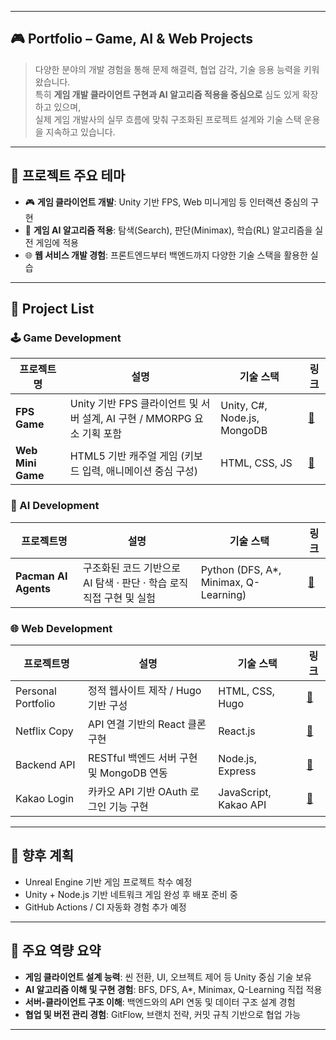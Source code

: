 
---

## 🎮 Portfolio – Game, AI & Web Projects

> 다양한 분야의 개발 경험을 통해 문제 해결력, 협업 감각, 기술 응용 능력을 키워왔습니다.  
> 특히 **게임 개발 클라이언트 구현과 AI 알고리즘 적용을 중심으로** 심도 있게 확장하고 있으며,  
> 실제 게임 개발사의 실무 흐름에 맞춰 구조화된 프로젝트 설계와 기술 스택 운용을 지속하고 있습니다.

---

## 📌 프로젝트 주요 테마

- 🎮 **게임 클라이언트 개발**: Unity 기반 FPS, Web 미니게임 등 인터랙션 중심의 구현
- 🧠 **게임 AI 알고리즘 적용**: 탐색(Search), 판단(Minimax), 학습(RL) 알고리즘을 실전 게임에 적용
- 🌐 **웹 서비스 개발 경험**: 프론트엔드부터 백엔드까지 다양한 기술 스택을 활용한 실습

---

## 📂 Project List

### 🕹️ Game Development

| 프로젝트명 | 설명 | 기술 스택 | 링크 |
|-----------|------|-----------|------|
| **FPS Game** | Unity 기반 FPS 클라이언트 및 서버 설계, AI 구현 / MMORPG 요소 기획 포함 | Unity, C#, Node.js, MongoDB | [🔗](https://github.com/m97j/FpsGame) |
| **Web Mini Game**  | HTML5 기반 캐주얼 게임 (키보드 입력, 애니메이션 중심 구성) | HTML, CSS, JS | [🔗](https://github.com/m97j/WG_casual_game) |

### 🧠 AI Development

| 프로젝트명 | 설명 | 기술 스택 | 링크 |
|-----------|------|-----------|------|
| **Pacman AI Agents** | 구조화된 코드 기반으로 AI 탐색 · 판단 · 학습 로직 직접 구현 및 실험 | Python (DFS, A*, Minimax, Q-Learning) | [🔗](https://github.com/m97j/pacman-ai) |

### 🌐 Web Development

| 프로젝트명 | 설명 | 기술 스택 | 링크 |
|-----------|------|-----------|------|
| Personal Portfolio | 정적 웹사이트 제작 / Hugo 기반 구성 | HTML, CSS, Hugo | [🔗](https://github.com/m97j/m97j.github.io) |
| Netflix Copy | API 연결 기반의 React 클론 구현 | React.js | [🔗](https://github.com/m97j/WSD2_react_netflix_clone) |
| Backend API | RESTful 백엔드 서버 구현 및 MongoDB 연동 | Node.js, Express | [🔗](https://github.com/m97j/WSD3_node_api_server) |
| Kakao Login | 카카오 API 기반 OAuth 로그인 기능 구현 | JavaScript, Kakao API | [🔗](https://github.com/m97j/WSD4_kakao_login_auth) |

---

## 🔮 향후 계획

- Unreal Engine 기반 게임 프로젝트 착수 예정  
- Unity + Node.js 기반 네트워크 게임 완성 후 배포 준비 중  
- GitHub Actions / CI 자동화 경험 추가 예정

---

## 🧠 주요 역량 요약

- **게임 클라이언트 설계 능력**: 씬 전환, UI, 오브젝트 제어 등 Unity 중심 기술 보유
- **AI 알고리즘 이해 및 구현 경험**: BFS, DFS, A*, Minimax, Q-Learning 직접 적용
- **서버-클라이언트 구조 이해**: 백엔드와의 API 연동 및 데이터 구조 설계 경험
- **협업 및 버전 관리 경험**: GitFlow, 브랜치 전략, 커밋 규칙 기반으로 협업 가능

---

